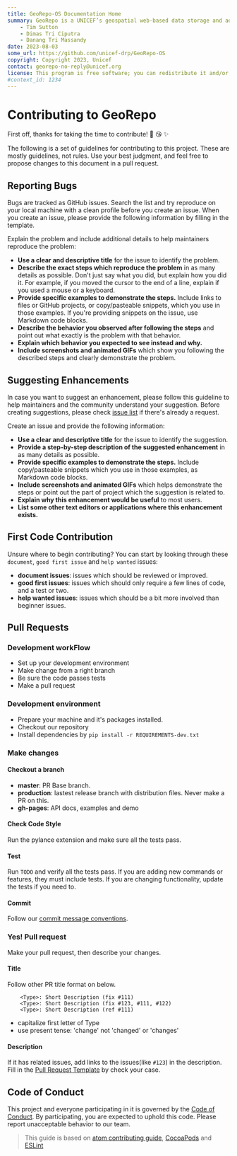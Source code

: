 ```yaml
---
title: GeoRepo-OS Documentation Home 
summary: GeoRepo is a UNICEF’s geospatial web-based data storage and administrative boundary harmonization platform.
    - Tim Sutton
    - Dimas Tri Ciputra
    - Danang Tri Massandy
date: 2023-08-03
some_url: https://github.com/unicef-drp/GeoRepo-OS
copyright: Copyright 2023, Unicef
contact: georepo-no-reply@unicef.org
license: This program is free software; you can redistribute it and/or modify it under the terms of the GNU Affero General Public License as published by the Free Software Foundation; either version 3 of the License, or (at your option) any later version.
#context_id: 1234
---
```


# Contributing to GeoRepo

First off, thanks for taking the time to contribute! 🎉 😘 ✨

The following is a set of guidelines for contributing to this project.
These are mostly guidelines, not rules. Use your best judgment, and
feel free to propose changes to this document in a pull request.

## Reporting Bugs

Bugs are tracked as GitHub issues. Search the list and try reproduce on your
local machine with a clean profile before you create an issue. 
When you create an issue, please provide the following information by filling
in the template.

Explain the problem and include additional details to help maintainers reproduce the problem:

* **Use a clear and descriptive title** for the issue to identify the problem.
* **Describe the exact steps which reproduce the problem** in as many details
  as possible. Don't just say what you did, but explain how you did it. For
  example, if you moved the cursor to the end of a line, explain if you used a
  mouse or a keyboard.
* **Provide specific examples to demonstrate the steps.** Include links to
  files or GitHub projects, or copy/pasteable snippets, which you use in those
  examples. If you're providing snippets on the issue, use Markdown code blocks.
* **Describe the behavior you observed after following the steps** and point
  out what exactly is the problem with that behavior.
* **Explain which behavior you expected to see instead and why.**
* **Include screenshots and animated GIFs** which show you following the
  described steps and clearly demonstrate the problem.

## Suggesting Enhancements

In case you want to suggest an enhancement, please follow this guideline to
help maintainers and the community understand your suggestion.
Before creating suggestions, please check [issue
list](https://github.com/unicef-drp/GeoRepo-OS/labels/feature) if
there's already a request.

Create an issue and provide the following information:

* **Use a clear and descriptive title** for the issue to identify the
  suggestion.
* **Provide a step-by-step description of the suggested enhancement** in as
  many details as possible.
* **Provide specific examples to demonstrate the steps.** Include
  copy/pasteable snippets which you use in those examples, as Markdown code
  blocks.
* **Include screenshots and animated GIFs** which helps demonstrate the steps
  or point out the part of project which the suggestion is related to.
* **Explain why this enhancement would be useful** to most users.
* **List some other text editors or applications where this enhancement
  exists.**

## First Code Contribution

Unsure where to begin contributing? You can start by looking
through these `document`, `good first issue` and `help wanted` issues:

* **document issues**: issues which should be reviewed or improved.
* **good first issues**: issues which should only require a few lines of code,
  and a test or two.
* **help wanted issues**: issues which should be a bit more involved than
  beginner issues.

## Pull Requests

### Development workFlow
- Set up your development environment
- Make change from a right branch
- Be sure the code passes tests
- Make a pull request

### Development environment

- Prepare your machine and it's packages installed.
- Checkout our repository
- Install dependencies by `pip install -r REQUIREMENTS-dev.txt`


### Make changes
#### Checkout a branch
- **master**: PR Base branch.
- **production**: lastest release branch with distribution files. Never make a PR on this.
- **gh-pages**: API docs, examples and demo

#### Check Code Style
Run the pylance extension and make sure all the tests pass.

#### Test
Run `TODO` and verify all the tests pass.
If you are adding new commands or features, they must include tests.
If you are changing functionality, update the tests if you need to.

#### Commit
Follow our [commit message conventions](../developer/guide/templates/commit-message-convention.md).

### Yes! Pull request

Make your pull request, then describe your changes.

#### Title
Follow other PR title format on below.
```
    <Type>: Short Description (fix #111)
    <Type>: Short Description (fix #123, #111, #122)
    <Type>: Short Description (ref #111)
```
* capitalize first letter of Type
* use present tense: 'change' not 'changed' or 'changes'

#### Description

If it has related issues, add links to the issues(like `#123`) in the description.
Fill in the [Pull Request Template](../developer/guide/templates/pull-request-template.md) by check your case.

## Code of Conduct

This project and everyone participating in it is governed by the [Code of
Conduct](code-of-conduct.md). By participating, you are expected to uphold this
code. Please report unacceptable behavior to our team.

> This guide is based on [atom contributing
guide](https://github.com/atom/atom/blob/master/CONTRIBUTING.md),
[CocoaPods](http://guides.cocoapods.org/contributing/contribute-to-cocoapods.html)
and [ESLint](http://eslint.org/docs/developer-guide/contributing/pull-requests)
